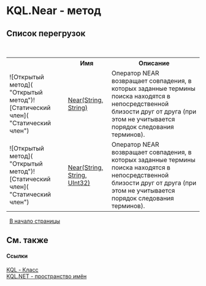 # KQL.Near - метод
 


## Список&nbsp;перегрузок
&nbsp;<table><tr><th></th><th>Имя</th><th>Описание</th></tr><tr><td>![Открытый метод]( "Открытый метод")![Статический член]( "Статический член")</td><td><a href="6B36E55E">Near(String, String)</a></td><td>
Оператор NEAR возвращает совпадения, в которых заданные термины поиска находятся в непосредственной близости друг от друга (при этом не учитывается порядок следования терминов).</td></tr><tr><td>![Открытый метод]( "Открытый метод")![Статический член]( "Статический член")</td><td><a href="78787350">Near(String, String, UInt32)</a></td><td>
Оператор NEAR возвращает совпадения, в которых заданные термины поиска находятся в непосредственной близости друг от друга (при этом не учитывается порядок следования терминов).</td></tr></table>&nbsp;
<a href="#kql.near---метод">В начало страницы</a>

## См. также


#### Ссылки
<a href="A04103EA">KQL - Класс</a><br /><a href="3C471DD0">KQL.NET - пространство имён</a><br />